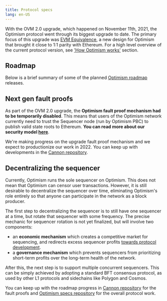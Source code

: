 ```yaml
---
title: Protocol specs
lang: en-US
---
```


With the OVM 2.0 upgrade, which happened on November 11th, 2021, the Optimism protocol went through its biggest upgrade to date. The primary focus of this upgrade was [EVM Equivalence](https://medium.com/ethereum-optimism/introducing-evm-equivalence-5c2021deb306), a new design for Optimism that brought it close to 1:1 parity with Ethereum. For a high level overview of the current protocol version, see ['How Optimism works'](./2-rollup-protocol.md) section.

## Roadmap

Below is a brief summary of some of the planned [Optimism roadmap](https://www.optimism.io/about) releases.

## Next gen fault proofs

As part of the OVM 2.0 upgrade, the **Optimism fault proof mechanism had to be temporarily disabled**. This means that users of the Optimism network currently need to trust the Sequencer node (run by Optimism PBC) to publish valid state roots to Ethereum. **You can read more about our security model [here](../security-model/README.md)**. 

We're making progress on the upgrade fault proof mechanism and we expect to productionize our work in 2022. You can keep up with developments in the [Cannon repository](https://github.com/ethereum-optimism/cannon/).


## Decentralizing the sequencer

Currently, Optimism runs the sole sequencer on Optimism. This does not mean that Optimism can censor user transactions. However, it is still desirable to decentralize the sequencer over time, eliminating Optimism's role entirely so that anyone can participate in the network as a block producer.

The first step to decentralizing the sequencer is to still have one sequencer at a time, but rotate that sequencer with some frequency. The precise mechanic for sequencer rotation is not yet finalized, but will involve two components:

- an **economic mechanism** which creates a competitive market for sequencing, and redirects excess sequencer profits [towards protocol development](https://medium.com/ethereum-optimism/retroactive-public-goods-funding-33c9b7d00f0c).
- a **governance mechanism** which prevents sequencers from prioritizing short-term profits over the long-term health of the network.

After this, the next step is to support multiple concurrent sequencers. This can be simply achieved by adopting a standard BFT consensus protocol, as used by other L1 protocols and sidechains like Polygon and Cosmos.


You can keep up with the roadmap progress in [Cannon repository](https://github.com/ethereum-optimism/cannon/) for the fault proofs and [Optimism specs repository](https://github.com/ethereum-optimism/optimistic-specs) for the overall protocol work.
